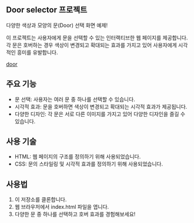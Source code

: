 ## Door selector 프로젝트

다양한 색상과 모양의 문(Door) 선택 화면 예제!

이 프로젝트는 사용자에게 문을 선택할 수 있는 인터랙티브한 웹 페이지를 제공합니다. 각 문은 호버하는 경우 색상이 변경되고 확대되는 효과를 가지고 있어 사용자에게 시각적인 흥미를 유발합니다.

[door](https://dreamy-mcnulty-986c58.netlify.app/)

## 주요 기능

* 문 선택: 사용자는 여러 문 중 하나를 선택할 수 있습니다.
* 시각적 효과: 문을 호버하면 색상이 변경되고 확대되는 시각적 효과가 제공됩니다.
* 다양한 디자인: 각 문은 서로 다른 이미지를 가지고 있어 다양한 디자인을 즐길 수 있습니다.

## 사용 기술

* HTML: 웹 페이지의 구조를 정의하기 위해 사용되었습니다.
* CSS: 문의 스타일링 및 시각적 효과를 정의하기 위해 사용되었습니다.

## 사용법
1. 이 저장소를 클론합니다.
2. 웹 브라우저에서 index.html 파일을 엽니다.
3. 다양한 문 중 하나를 선택하고 호버 효과를 경험해보세요!
